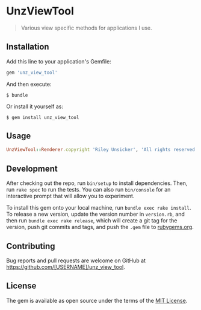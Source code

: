 # UnzViewTool

> Various view specific methods for applications I use.

## Installation

Add this line to your application's Gemfile:

```ruby
gem 'unz_view_tool'
```

And then execute:

    $ bundle

Or install it yourself as:

    $ gem install unz_view_tool

## Usage

```ruby
UnzViewTool::Renderer.copyright 'Riley Unsicker', 'All rights reserved'
```

## Development

After checking out the repo, run `bin/setup` to install dependencies. Then, run `rake spec` to run the tests. You can also run `bin/console` for an interactive prompt that will allow you to experiment.

To install this gem onto your local machine, run `bundle exec rake install`. To release a new version, update the version number in `version.rb`, and then run `bundle exec rake release`, which will create a git tag for the version, push git commits and tags, and push the `.gem` file to [rubygems.org](https://rubygems.org).

## Contributing

Bug reports and pull requests are welcome on GitHub at https://github.com/[USERNAME]/unz_view_tool.


## License

The gem is available as open source under the terms of the [MIT License](http://opensource.org/licenses/MIT).

